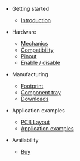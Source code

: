 * Getting started
  * [Introduction](/)

* Hardware
  * [<i class="fas fa-ruler-combined"></i> Mechanics](mechanics.md)
  * [<i class="fas fa-puzzle-piece"></i> Compatibility](compatibility.md)
  * [<i class="fas fa-plug"></i> Pinout](pinout.md)
  * [<i class="fas fa-power-off"></i> Enable / disable](enable.md)

* Manufacturing
  * [<i class="fas fa-microchip"></i> Footprint](footprint.md)
  * [<i class="fas fa-th"></i> Component tray](tray.md)
  * [<i class="fas fa-download"></i> Downloads](downloads.md)

* Application examples
  * [<i class="fas fa-industry"></i> PCB Layout](layout.md)
  * [<i class="fas fa-code-branch"></i> Application examples](examples.md)

* Availability
  * [<i class="fas fa-shopping-cart"></i> Buy](buy.md)
